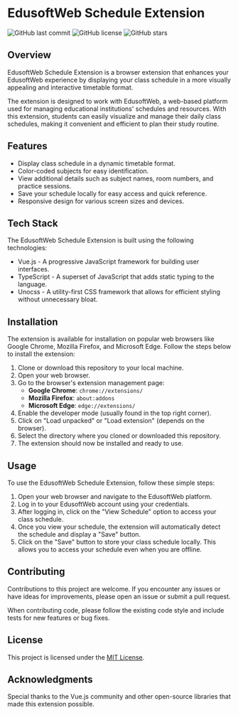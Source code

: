 # EdusoftWeb Schedule Extension

![GitHub last commit](https://img.shields.io/github/last-commit/tnowad/edusoftweb-schedule-extension)
![GitHub license](https://img.shields.io/github/license/tnowad/edusoftweb-schedule-extension)
![GitHub stars](https://img.shields.io/github/stars/tnowad/edusoftweb-schedule-extension?style=social)

## Overview

EdusoftWeb Schedule Extension is a browser extension that enhances your EdusoftWeb experience by displaying your class schedule in a more visually appealing and interactive timetable format.

The extension is designed to work with EdusoftWeb, a web-based platform used for managing educational institutions' schedules and resources. With this extension, students can easily visualize and manage their daily class schedules, making it convenient and efficient to plan their study routine.

## Features

- Display class schedule in a dynamic timetable format.
- Color-coded subjects for easy identification.
- View additional details such as subject names, room numbers, and practice sessions.
- Save your schedule locally for easy access and quick reference.
- Responsive design for various screen sizes and devices.

## Tech Stack

The EdusoftWeb Schedule Extension is built using the following technologies:

- Vue.js - A progressive JavaScript framework for building user interfaces.
- TypeScript - A superset of JavaScript that adds static typing to the language.
- Unocss - A utility-first CSS framework that allows for efficient styling without unnecessary bloat.

## Installation

The extension is available for installation on popular web browsers like Google Chrome, Mozilla Firefox, and Microsoft Edge. Follow the steps below to install the extension:

1. Clone or download this repository to your local machine.
2. Open your web browser.
3. Go to the browser's extension management page:
   - **Google Chrome**: `chrome://extensions/`
   - **Mozilla Firefox**: `about:addons`
   - **Microsoft Edge**: `edge://extensions/`
4. Enable the developer mode (usually found in the top right corner).
5. Click on "Load unpacked" or "Load extension" (depends on the browser).
6. Select the directory where you cloned or downloaded this repository.
7. The extension should now be installed and ready to use.

## Usage

To use the EdusoftWeb Schedule Extension, follow these simple steps:

1. Open your web browser and navigate to the EdusoftWeb platform.
2. Log in to your EdusoftWeb account using your credentials.
3. After logging in, click on the "View Schedule" option to access your class schedule.
4. Once you view your schedule, the extension will automatically detect the schedule and display a "Save" button.
5. Click on the "Save" button to store your class schedule locally. This allows you to access your schedule even when you are offline.

## Contributing

Contributions to this project are welcome. If you encounter any issues or have ideas for improvements, please open an issue or submit a pull request.

When contributing code, please follow the existing code style and include tests for new features or bug fixes.

## License

This project is licensed under the [MIT License](LICENSE).

## Acknowledgments

Special thanks to the Vue.js community and other open-source libraries that made this extension possible.
